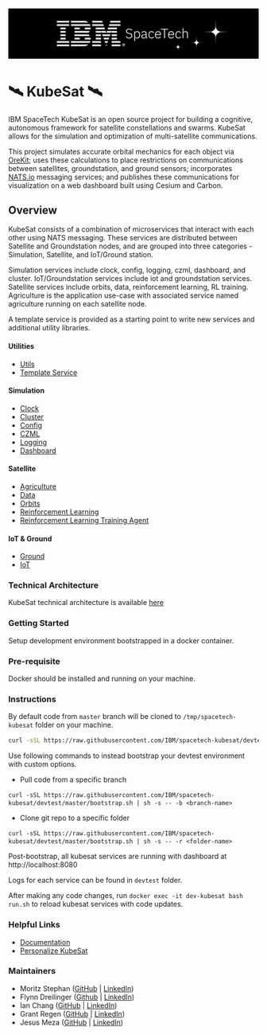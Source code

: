# <img src="assets/IBMSpaceTechStarLogo.png" width="900">
# 🛰️ KubeSat 🛰️
IBM SpaceTech KubeSat is an open source project for building a cognitive, autonomous framework for satellite constellations and swarms. KubeSat allows for the simulation and optimization of multi-satellite communications.

This project simulates accurate orbital mechanics for each object via [OreKit](https://www.orekit.org); uses these calculations to place restrictions on communications between satellites, groundstation, and ground sensors; incorporates [NATS.io](https://nats.io) messaging services; and publishes these communications for visualization on a web dashboard built using Cesium and Carbon.

## Overview
KubeSat consists of a combination of microservices that interact with each other using NATS messaging. These services are distributed between Satellite and Groundstation nodes, and are grouped into three categories - Simulation, Satellite, and IoT/Ground station.

Simulation services include clock, config, logging, czml, dashboard, and cluster. IoT/Groundstation services include iot and groundstation services. Satellite services include orbits, data, reinforcement learning, RL training. Agriculture is the application use-case with associated service named agriculture running on each satellite node.

A template service is provided as a starting point to write new services and additional utility libraries.  

#### Utilities
* [Utils](utils)
* [Template Service](template)

#### Simulation
* [Clock](clock)
* [Cluster](cluster)
* [Config](config)
* [CZML](czml)
* [Logging](logging)
* [Dashboard](https://github.com/IBM/spacetech-kubesat/dashboard)

#### Satellite
* [Agriculture](agriculture)
* [Data](data)
* [Orbits](orbits)
* [Reinforcement Learning](rl)
* [Reinforcement Learning Training Agent](rl-training)

#### IoT & Ground
* [Ground](ground)
* [IoT](iot)

### Technical Architecture
KubeSat technical architecture is available [here](https://ibm-kubesat.gitbook.io/kubesat/project-architecture/overview)

### Getting Started
Setup development environment bootstrapped in a docker container.

### Pre-requisite
Docker should be installed and running on your machine.

### Instructions

By default code from `master` branch will be cloned to `/tmp/spacetech-kubesat` folder on your machine.
```bash
curl -sSL https://raw.githubusercontent.com/IBM/spacetech-kubesat/devtest/master/bootstrap.sh | sh
```

Use following commands to instead bootstrap your devtest environment with custom options.

- Pull code from a specific branch
```
curl -sSL https://raw.githubusercontent.com/IBM/spacetech-kubesat/devtest/master/bootstrap.sh | sh -s -- -b <branch-name>
```
- Clone git repo to a specific folder
```
curl -sSL https://raw.githubusercontent.com/IBM/spacetech-kubesat/devtest/master/bootstrap.sh | sh -s -- -r <folder-name>
```

Post-bootstrap, all kubesat services are running with dashboard at http://localhost:8080

Logs for each service can be found in `devtest` folder.

After making any code changes, run `docker exec -it dev-kubesat bash run.sh` to reload kubesat services with code updates.


### Helpful Links
* [Documentation](https://ibm-kubesat.gitbook.io/kubesat/)
* [Personalize KubeSat](https://ibm-kubesat.gitbook.io/kubesat/personalize-to-your-use-case)


### Maintainers

* Moritz Stephan ([GitHub](https://github.com/austrian-code-wizard) | [LinkedIn](https://www.linkedin.com/in/moritz-stephan))
* Flynn Dreilinger ([Github](https://github.com/polygnomial) | [LinkedIn](https://www.linkedin.com/in/flynnd))
* Ian Chang ([GitHub](https://github.com/iannchang) | [LinkedIn](https://www.linkedin.com/in/ianchang2000/))
* Grant Regen ([GitHub](https://github.com/grantregen) | [LinkedIn](https://www.linkedin.com/in/grant-regen))
* Jesus Meza ([GitHub](https://github.com/jemeza) | [LinkedIn](https://www.linkedin.com/in/jesusmero/))
